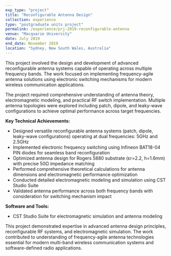 ```yaml
---
exp_type: "project"
title: "Reconfigurable Antenna Design"
collection: experience
type: "postgraduate units project"
permalink: /experience/prj-2019-reconfigurable-antenna
venue: "Macquarie University"
date: July 2019
end_date: November 2019
location: "Sydney, New South Wales, Australia"
---
```


This project involved the design and development of advanced reconfigurable antenna systems capable of operating across multiple frequency bands. The work focused on implementing frequency-agile antenna solutions using electronic switching mechanisms for modern wireless communication applications.

The project required comprehensive understanding of antenna theory, electromagnetic modeling, and practical RF switch implementation. Multiple antenna topologies were explored including patch, dipole, and leaky-wave configurations to achieve optimal performance across target frequencies.

**Key Technical Achievements:**

- Designed versatile reconfigurable antenna systems (patch, dipole, leaky-wave configurations) operating at dual frequencies: 5GHz and 2.5GHz
- Implemented electronic frequency switching using Infineon BAT18-04 PIN diodes for seamless band reconfiguration
- Optimized antenna design for Rogers 5880 substrate (εr=2.2, h=1.6mm) with precise 50Ω impedance matching
- Performed comprehensive theoretical calculations for antenna dimensions and electromagnetic performance optimization
- Conducted detailed electromagnetic modeling and simulation using CST Studio Suite
- Validated antenna performance across both frequency bands with consideration for switching mechanism impact

**Software and Tools:**
- CST Studio Suite for electromagnetic simulation and antenna modeling

This project demonstrated expertise in advanced antenna design principles, reconfigurable RF systems, and electromagnetic simulation. The work contributed to understanding of frequency-agile antenna technologies essential for modern multi-band wireless communication systems and software-defined radio applications.
